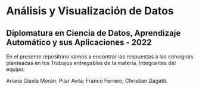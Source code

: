 # Análisis y Visualización de Datos #

## Diplomatura en Ciencia de Datos, Aprendizaje Automático y sus Aplicaciones - 2022

En el presente repositorio vamos a encontrar las respuestas a las consignas planteadas en los Trabajos entregables de la materia.
Integrantes del equipo:

Ariana Gisela Morán;
Pilar Avila;
Franco Ferrero;
Christian Dagatti.
